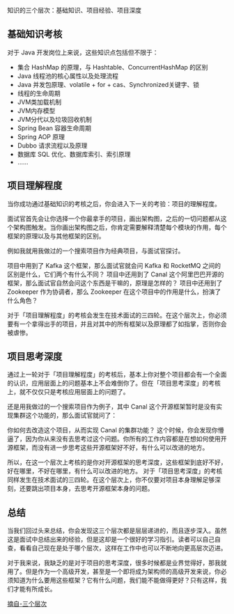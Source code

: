 

知识的三个层次：基础知识、项目经验、项目深度

## 基础知识考核

对于 Java 开发岗位上来说，这些知识点包括但不限于：

* 集合 HashMap 的原理，与 Hashtable、ConcurrentHashMap 的区别
* Java 线程池的核心属性以及处理流程
* Java 并发包原理、volatile + for + cas、Synchronized关键字、锁
* 线程的生命周期
* JVM类加载机制
* JVM内存模型
* JVM分代以及垃圾回收机制
* Spring Bean 容器生命周期
* Spring AOP 原理
* Dubbo 请求流程以及原理
* 数据库 SQL 优化、数据库索引、索引原理
* ……

## 项目理解程度
当你成功通过基础知识的考核之后，你会进入下一关的考验：项目的理解程度。

面试官首先会让你选择一个你最拿手的项目，画出架构图，之后的一切问题都从这个架构图触发。当你画出架构图之后，你肯定需要解释清楚每个模块的作用，每个框架的原理以及与其他框架的区别。

例如我就用我做过的一个搜索项目作为经典项目，与面试官探讨。

项目中用到了 Kafka 这个框架，那么面试官就会问 Kafka 和 RocketMQ 之间的区别是什么，它们两个有什么不同？
项目中还用到了 Canal 这个阿里巴巴开源的框架，那么面试官自然会问这个东西是干嘛的，原理是怎样的？
项目中还用到了 Zookeeper 作为协调者，那么 Zookeeper 在这个项目中的作用是什么，扮演了什么角色？

对于「项目理解程度」的考核会发生在技术面试的三四轮。在这个层次上，你必须要有一个拿得出手的项目，并且对其中的所有框架以及原理都了如指掌，否则你会被虐惨。

## 项目思考深度

通过上一轮对于「项目理解程度」的考核后，基本上你对整个项目都会有一个全面的认识，应用层面上的问题基本上不会难倒你了。但在「项目思考深度」的考核上，就不仅仅只是考核应用层面上的问题了。

还是用我做过的一个搜索项目作为例子，其中 Canal 这个开源框架暂时是没有实现集群这个功能的，那么面试官就问了：

你如何去改造这个项目，从而实现 Canal 的集群功能？
这个时候，你会发现你懵逼了，因为你从来没有去思考过这个问题。你所有的工作内容都是在想如何使用开源框架，而没有进一步思考这些开源框架好不好，有什么可以改进的地方。

所以，在这一个层次上考核的是你对开源框架的思考深度，这些框架到底好不好，好在哪里，不好在哪里，有什么可以改进的地方。
对于「项目思考深度」的考核同样发生在技术面试的三四轮。在这个层次上，你不仅要对项目本身理解足够深刻，还要跳出项目本身，去思考开源框架本身的问题。

## 总结
当我们回过头来总结，你会发现这三个层次都是层层递进的，而且逐步深入。虽然这是面试中总结出来的经验，但是这却是一个很好的学习指引。读者可以自己自查，看看自己现在是处于哪个层次，这样在工作中也可以不断地向更高层次迈进。

对于我来说，我缺乏的是对于项目的思考深度，很多时候都是业界觉得好，那我就用了。但是作为一个高级开发，甚至是一个即将成为架构师的高级开发来说，你必须知道为什么要用这些框架？它有什么问题，我们能不能做得更好？只有这样，我们才能有所成长。


[摘自-三个层次](https://www.cnblogs.com/chanshuyi/p/alibaba_review_3_level.html) 


